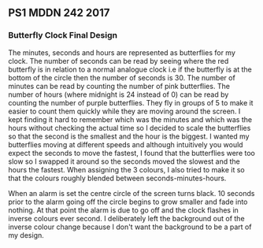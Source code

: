 ## PS1 MDDN 242 2017

### Butterfly Clock Final Design

The minutes, seconds and hours are represented as butterflies for my clock. The number of seconds can be read by seeing where the red butterfly is in relation to a normal analogue clock i.e if the butterfly is at the bottom of the circle then the number of seconds is 30. The number of minutes can be read by counting the number of pink butterflies. The number of hours (where midnight is 24 instead of 0) can be read by counting the number of purple butterflies. They fly in groups of 5 to make it easier to count them quickly while they are moving around the screen. I kept finding it hard to remember which was the minutes and which was the hours without checking the actual time so I decided to scale the butterflies so that the second is the smallest and the hour is the biggest. I wanted my butterflies moving at different speeds and although intuitively you would expect the seconds to move the fastest, I found that the butterflies were too slow so I swapped it around so the seconds moved the slowest and the hours the fastest. When assigning the 3 colours, I also tried to make it so that the colours roughly blended between seconds-minutes-hours.

When an alarm is set the centre circle of the screen turns black. 10 seconds prior to the alarm going off the circle begins to grow smaller and fade into nothing. At that point the alarm is due to go off and the clock flashes in inverse colours ever second. I deliberately left the background out of the inverse colour change because I don't want the background to be a part of my design.

